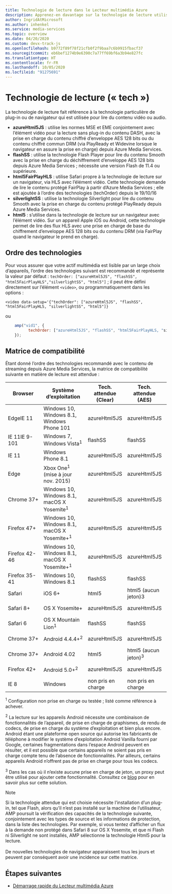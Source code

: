 ```yaml
---
title: Technologie de lecture dans le Lecteur multimédia Azure
description: Apprenez-en davantage sur la technologie de lecture utilisée pour lire du contenu vidéo ou audio.
author: IngridAtMicrosoft
ms.author: inhenkel
ms.service: media-services
ms.topic: overview
ms.date: 04/20/2020
ms.custom: devx-track-js
ms.openlocfilehash: b9772f89f78f21cfb0f2f9baa7c6b9915fbacf37
ms.sourcegitcommit: eb6bef1274b9e6390c7a77ff69bf6a3b94e827fc
ms.translationtype: HT
ms.contentlocale: fr-FR
ms.lasthandoff: 10/05/2020
ms.locfileid: "91275691"
---
```

# <a name="playback-technology-tech"></a>Technologie de lecture (« tech ») #

La technologie de lecture fait référence à la technologie particulière de plug-in ou de navigateur qui est utilisée pour lire du contenu vidéo ou audio.

- **azureHtml5JS** : utilise les normes MSE et EME conjointement avec l’élément vidéo pour la lecture sans plug-in du contenu DASH, avec la prise en charge du contenu chiffré d’enveloppe AES 128 bits ou du contenu chiffré commun DRM (via PlayReady et Widevine lorsque le navigateur en assure la prise en charge) depuis Azure Media Services.
- **flashSS** : utilise la technologie Flash Player pour lire du contenu Smooth avec la prise en charge du déchiffrement d’enveloppe AES 128 bits depuis Azure Media Services ; nécessite une version Flash de 11.4 ou supérieure.
- **html5FairPlayHLS** : utilise Safari propre à la technologie de lecture sur un navigateur, via HLS avec l’élément vidéo. Cette technologie demande de lire le contenu protégé FairPlay à partir d’Azure Media Services ; elle est ajoutée à l’ordre des technologies (techOrder) depuis le 19/10/16
- **silverlightSS** : utilise la technologie Silverlight pour lire du contenu Smooth avec la prise en charge du contenu protégé PlayReady depuis Azure Media Services.
- **html5** : s’utilise dans la technologie de lecture sur un navigateur avec l’élément vidéo.  Sur un appareil Apple iOS ou Android, cette technologie permet de lire des flux HLS avec une prise en charge de base du chiffrement d’enveloppe AES 128 bits ou du contenu DRM (via FairPlay quand le navigateur le prend en charge).

## <a name="tech-order"></a>Ordre des technologies ##

Pour vous assurer que votre actif multimédia est lisible par un large choix d’appareils, l’ordre des technologies suivant est recommandé et représente la valeur par défaut : `techOrder: ["azureHtml5JS", "flashSS", "html5FairPlayHLS","silverlightSS", "html5"]` ; il peut être défini directement sur l’élément `<video>`, ou programmatiquement dans les options :

`<video data-setup='{"techOrder": ["azureHtml5JS", "flashSS", "html5FairPlayHLS, "silverlightSS", "html5"]}`

ou

```javascript
    amp("vid1", {
          techOrder: ["azureHtml5JS", "flashSS", "html5FairPlayHLS, "silverlightSS", "html5"]
    });
```

## <a name="compatibility-matrix"></a>Matrice de compatibilité ##

Étant donné l’ordre des technologies recommandé avec le contenu de streaming depuis Azure Media Services, la matrice de compatibilité suivante en matière de lecture est attendue :

| Browser        | Système d’exploitation                                                       | Tech. attendue (Clear)  | Tech. attendue (AES)  | Tech. attendue (DRM)          |
|----------------|----------------------------------------------------------|------------------------|----------------------|------------------------------|
| EdgeIE 11      | Windows 10, Windows 8.1, Windows Phone 101               | azureHtml5JS           | azureHtml5JS         | azureHtml5JS (PlayReady)     |
| IE 11IE 9-101  | Windows 7, Windows Vista<sup>1</sup>                     | flashSS                | flashSS              | silverlightSS (PlayReady)    |
| IE 11          | Windows Phone 8.1                                        | azureHtml5JS           | azureHtml5JS         | non pris en charge                |
| Edge           | Xbox One<sup>1</sup> (mise à jour nov. 2015)                   | azureHtml5JS           | azureHtml5JS         | non pris en charge                |
| Chrome 37+     | Windows 10, Windows 8.1, macOS X Yosemite<sup>1</sup>   | azureHtml5JS           | azureHtml5JS         | azureHtml5JS (Widevine)      |
| Firefox 47+    | Windows 10, Windows 8.1, macOS X Yosemite+<sup>1</sup>  | azureHtml5JS           | azureHtml5JS         | azureHtml5JS (Widevine)      |
| Firefox 42-46  | Windows 10, Windows 8.1, macOS X Yosemite+<sup>1</sup>  | azureHtml5JS           | azureHtml5JS         | silverlightSS (PlayReady)    |
| Firefox 35-41  | Windows 10, Windows 8.1                                  | flashSS                | flashSS              | silverlightSS (PlayReady)    |
| Safari         | iOS 6+                                                   | html5                  | html5 (aucun jeton)3    | non pris en charge                |
| Safari 8+      | OS X Yosemite+                                           | azureHtml5JS           | azureHtml5JS         | html5FairPlayHLS (FairPlay)  |
| Safari 6       | OS X Mountain Lion<sup>1</sup>                           | flashSS                | flashSS              | silverlightSS (PlayReady)    |
| Chrome 37+     | Android 4.4.4+<sup>2</sup>                               | azureHtml5JS           | azureHtml5JS         | azureHtml5JS (Widevine)      |
| Chrome 37+     | Android 4.02                                             | html5                  | html5 (aucun jeton)<sup>3</sup>    | non pris en charge                |
| Firefox 42+    | Android 5.0+<sup>2</sup>                                 | azureHtml5JS           | azureHtml5JS         | non pris en charge                |
| IE 8           | Windows                                                  | non pris en charge          | non pris en charge        | non pris en charge                |

<sup>1</sup> Configuration non prise en charge ou testée ; listé comme référence à achever.

<sup>2</sup> La lecture sur les appareils Android nécessite une combinaison de fonctionnalités de l’appareil, de prise en charge de graphismes, de rendu de codecs, de prise en charge du système d’exploitation et bien plus encore. Android étant une plateforme open source qui autorise les fabricants de téléphone à modifier le système d’exploitation Android Vanilla fourni par Google, certaines fragmentations dans l’espace Android peuvent en résulter, et il est possible que certains appareils ne soient pas pris en charge compte tenu de l’absence de fonctionnalités. Par ailleurs, certains appareils Android n’offrent pas de prise en charge pour tous les codecs.  

<sup>3</sup> Dans les cas où il n’existe aucune prise en charge de jeton, un proxy peut être utilisé pour ajouter cette fonctionnalité. Consultez ce [blog](https://azure.microsoft.com/blog/2015/03/06/how-to-make-token-authorized-aes-encrypted-hls-stream-working-in-safari/) pour en savoir plus sur cette solution.

> [!NOTE]
> Si la technologie attendue qui est choisie nécessite l’installation d’un plug-in, tel que Flash, alors qu’il n’est pas installé sur la machine de l’utilisateur, AMP poursuit la vérification des capacités de la technologie suivante, conjointement avec les types de source et les informations de protection, dans la liste des technologies. Par exemple, si vous tentez d’afficher un flux à la demande non protégé dans Safari 8 sur OS X Yosemite, et que ni Flash ni Silverlight ne sont installés, AMP sélectionne la technologie Html5 pour la lecture.<br/><br/>De nouvelles technologies de navigateur apparaissent tous les jours et peuvent par conséquent avoir une incidence sur cette matrice.

## <a name="next-steps"></a>Étapes suivantes ##

- [Démarrage rapide du Lecteur multimédia Azure](azure-media-player-quickstart.md)